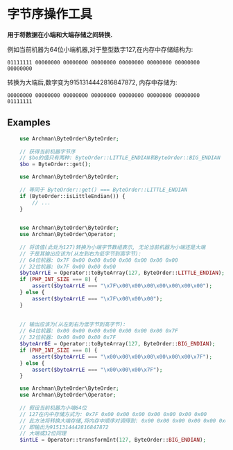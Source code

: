 # 字节序操作工具

**用于将数据在小端和大端存储之间转换.**

例如当前机器为64位小端机器,对于整型数字127,在内存中存储结构为:

`01111111 00000000 00000000 00000000 00000000 00000000 00000000 00000000`

转换为大端后,数字变为9151314442816847872, 内存中存储为:

`00000000 00000000 00000000 00000000 00000000 00000000 00000000 01111111`


## Examples

```php
    use Archman\ByteOrder\ByteOrder;
    
    // 获得当前机器字节序
    // $bo的值只有两种: ByteOrder::LITTLE_ENDIAN和ByteOrder::BIG_ENDIAN
    $bo = ByteOrder::get();  
```

```php
    use Archman\ByteOrder\ByteOrder;
    
    // 等同于 ByteOrder::get() === ByteOrder::LITTLE_ENDIAN
    if (ByteOrder::isLittleEndian()) {
        // ...
    }
     
```

```php
    use Archman\ByteOrder\ByteOrder;
    use Archman\ByteOrder\Operator;
    
    // 将该值(此处为127)转换为小端字节数组表示, 无论当前机器为小端还是大端
    // 于是其输出应该为(从左到右为低字节到高字节):
    // 64位机器: 0x7F 0x00 0x00 0x00 0x00 0x00 0x00 0x00
    // 32位机器: 0x7F 0x00 0x00 0x00
    $byteArrLE = Operator::toByteArray(127, ByteOrder::LITTLE_ENDIAN);
    if (PHP_INT_SIZE === 8) {
        assert($byteArrLE === "\x7F\x00\x00\x00\x00\x00\x00\x00");
    } else {
        assert($byteArrLE === "\x7F\x00\x00\x00");
    }
    
    
    // 输出应该为(从左到右为低字节到高字节):
    // 64位机器: 0x00 0x00 0x00 0x00 0x00 0x00 0x00 0x7F
    // 32位机器: 0x00 0x00 0x00 0x7F
    $byteArrBE = Operator::toByteArray(127, ByteOrder::BIG_ENDIAN);
    if (PHP_INT_SIZE === 8) {
        assert($byteArrLE === "\x00\x00\x00\x00\x00\x00\x00\x7F");
    } else {
        assert($byteArrLE === "\x00\x00\x00\x7F");
    }
```

```php
    use Archman\ByteOrder\ByteOrder;
    use Archman\ByteOrder\Operator;
    
    // 假设当前机器为小端64位
    // 127在内中存储方式为: 0x7F 0x00 0x00 0x00 0x00 0x00 0x00 0x00
    // 此方法将转换大端存储,将内存中顺序对调得到: 0x00 0x00 0x00 0x00 0x00 0x00 0x00 0x7F
    // 即输出为9151314442816847872
    // 大端或32位同理
    $intLE = Operator::transformInt(127, ByteOrder::BIG_ENDIAN);
```